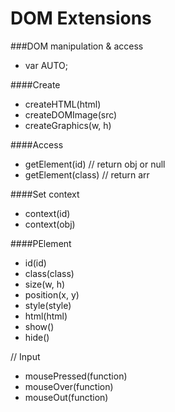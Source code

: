 DOM Extensions
==========

###DOM manipulation & access
+ var AUTO;

####Create 
+ createHTML(html)
+ createDOMImage(src)
+ createGraphics(w, h)

####Access
+ getElement(id) // return obj or null
+ getElement(class) // return arr

####Set context
+ context(id)
+ context(obj)


####PElement

+ id(id)
+ class(class)
+ size(w, h) 
+ position(x, y)
+ style(style)
+ html(html)
+ show()
+ hide()

// Input
+ mousePressed(function)
+ mouseOver(function)
+ mouseOut(function)



